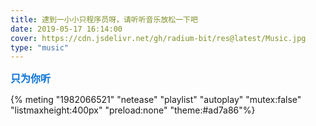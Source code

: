 ```yaml
---
title: 逮到一小小只程序员呀，请听听音乐放松一下吧
date: 2019-05-17 16:14:00
cover: https://cdn.jsdelivr.net/gh/radium-bit/res@latest/Music.jpg
type: "music"
---
```


<font color=#0c74d6 size=3 face="黑体">**只为你听**</font>

{% meting "1982066521" "netease" "playlist" "autoplay" "mutex:false" "listmaxheight:400px" "preload:none" "theme:#ad7a86"%}